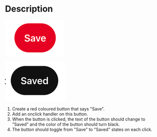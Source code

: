 # Description

![](./1_1.png)

![](./1_2.png)

1. Create a red coloured button that says "Save".
2. Add an onclick handler on this button.
3. When the button is clicked, the text of the button should change to "Saved" and the color of the button should turn black.
4. The button should toggle from "Save" to "Saved" states on each click.
